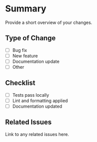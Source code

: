 # Summary

Provide a short overview of your changes.

## Type of Change
- [ ] Bug fix
- [ ] New feature
- [ ] Documentation update
- [ ] Other

## Checklist
- [ ] Tests pass locally
- [ ] Lint and formatting applied
- [ ] Documentation updated

## Related Issues
Link to any related issues here.
